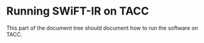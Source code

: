 # Running SWiFT-IR on TACC

This part of the document tree should document how to run the software on TACC.